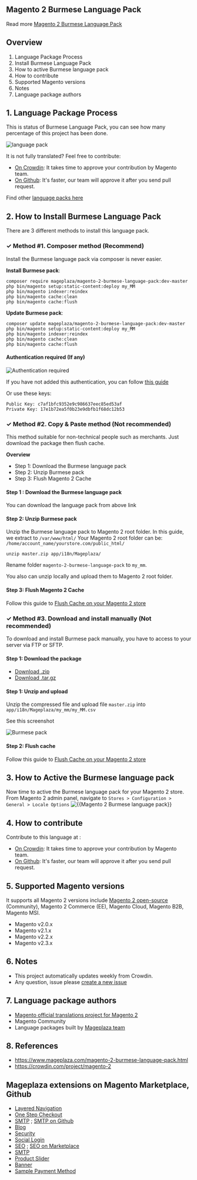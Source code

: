 ## Magento 2 Burmese Language Pack



Read more [Magento 2 Burmese Language Pack](https://www.mageplaza.com/magento-2-burmese-language-pack.html)


## Overview

1. Language Package Process
2. Install Burmese Language Pack
3. How to active Burmese language pack
4. How to contribute
5. Supported Magento versions
6. Notes
7. Language package authors

## 1. Language Package Process

This is status of Burmese Language Pack, you can see how many percentage of this project has been done.

![language pack](http://progressed.io/bar/1?title=translated)

It is not fully translated? Feel free to contribute:
- [On Crowdin](https://crowdin.com/project/magento-2): It takes time to approve your contribution by Magento team.
- [On Github](https://github.com/mageplaza/magento-2-burmese-language-pack/blob/master/HOW-TO-CONTRIBUTE.md): It's faster, our team will approve it after you send pull request.


Find other [language packs here](https://www.mageplaza.com/kb/magento-2-language-pack/)

## 2. How to Install Burmese Language Pack

There are 3 different methods to install this language pack.

### ✓ Method #1. Composer method (Recommend)
Install the Burmese language pack via composer is never easier.

**Install Burmese pack**:

```
composer require mageplaza/magento-2-burmese-language-pack:dev-master
php bin/magento setup:static-content:deploy my_MM
php bin/magento indexer:reindex
php bin/magento cache:clean
php bin/magento cache:flush

```


**Update  Burmese pack**:

```
composer update mageplaza/magento-2-burmese-language-pack:dev-master
php bin/magento setup:static-content:deploy my_MM
php bin/magento indexer:reindex
php bin/magento cache:clean
php bin/magento cache:flush

```

#### Authentication required (If any)

![Authentication required](https://cdn.mageplaza.com/media/general/dmryiPk.png)

If you have not added this authentication, you can follow [this guide](http://devdocs.magento.com/guides/v2.0/install-gde/prereq/connect-auth.html)

Or use these keys:

```
Public Key: c7af1bfc9352e9c986637eec85ed53af
Private Key: 17e1b72ea5f0b23e9dbfb1f68dc12b53
```



### ✓ Method #2. Copy & Paste method (Not recommended)

This method suitable for non-technical people such as merchants. Just download the package then flush cache.

**Overview**

- Step 1: Download the Burmese language pack
- Step 2: Unzip Burmese pack
- Step 3: Flush Magento 2 Cache

#### Step 1 : Download the Burmese language pack

You can download the language pack from above link

#### Step 2: Unzip Burmese pack

Unzip the Burmese language pack to Magento 2 root folder. In this guide, we extract to `/var/www/html/`
Your Magento 2 root folder can be: `/home/account_name/yourstore.com/public_html/`

```
unzip master.zip app/i18n/Mageplaza/
```

Rename folder `magento-2-burmese-language-pack` to `my_mm`.


You also can unzip locally and upload them to Magento 2 root folder.

#### Step 3: Flush Magento 2 Cache

Follow this guide to [Flush Cache on your Magento 2 store](https://www.mageplaza.com/kb/how-flush-enable-disable-cache.html)


### ✓ Method #3. Download and install manually (Not recommended)

To download and install Burmese pack manually, you have to access to your server via FTP or SFTP.

#### Step 1: Download the package

- [Download .zip](https://github.com/mageplaza/magento-2-burmese-language-pack/archive/master.zip)
- [Download .tar.gz](https://github.com/mageplaza/magento-2-burmese-language-pack/tarball/master)

#### Step 1: Unzip and upload

Unzip the compressed file and upload file `master.zip` into `app/i18n/Mageplaza/my_mm/my_MM.csv`

See this screenshot

![Burmese pack](https://cdn3.mageplaza.com/media/general/language-pack.png)

#### Step 2: Flush cache

Follow this guide to [Flush Cache on your Magento 2 store](https://www.mageplaza.com/kb/how-flush-enable-disable-cache.html)


## 3. How to Active the Burmese language pack 

Now time to active the Burmese language pack for your Magento 2 store. From Magento 2 admin panel, navigate to `Stores > Configuration > General > Locale Options`
![{{Magento 2 Burmese language pack}}](https://cdn.mageplaza.com/media/general/aPSUA0l.png)


## 4. How to contribute

Contribute to this language at :
- [On Crowdin](https://crowdin.com/project/magento-2): It takes time to approve your contribution by Magento team.
- [On Github](https://github.com/mageplaza/magento-2-burmese-language-pack/blob/master/HOW-TO-CONTRIBUTE.md): It's faster, our team will approve it after you send pull request.


## 5. Supported Magento versions

It supports all Magento 2 versions include [Magento 2 open-source](https://www.mageplaza.com/download-magento/) (Community), Magento 2 Commerce (EE), Magento Cloud, Magento B2B, Magento MSI.


- Magento v2.0.x
- Magento v2.1.x
- Magento v2.2.x
- Magento v2.3.x



## 6. Notes 

- This project automatically updates weekly from Crowdin.
- Any question, issue please [create a new issue](https://github.com/mageplaza/magento-2-burmese-language-pack/issues/new)

## 7. Language package authors

- [Magento official translations project for Magento 2](https://crowdin.com/project/magento-2)
- Magento Community
- Language packages built by [Mageplaza team](https://www.mageplaza.com/)


## 8. References 

- https://www.mageplaza.com/magento-2-burmese-language-pack.html
- https://crowdin.com/project/magento-2



## Mageplaza extensions on Magento Marketplace, Github


- [Layered Navigation](https://marketplace.magento.com/mageplaza-layered-navigation-m2.html)
- [One Step Checkout](https://marketplace.magento.com/mageplaza-magento-2-one-step-checkout-extension.html)
- [SMTP](https://marketplace.magento.com/mageplaza-module-smtp.html) ; [SMTP on Github](https://github.com/mageplaza/magento-2-smtp)
- [Blog](https://github.com/mageplaza/magento-2-blog)
- [Security](https://marketplace.magento.com/mageplaza-module-security.html)
- [Social Login](https://github.com/mageplaza/magento-2-social-login)
- [SEO](https://github.com/mageplaza/magento-2-seo) ; [SEO on Marketplace](https://marketplace.magento.com/mageplaza-magento-2-seo-extension.html)
- [SMTP](https://github.com/mageplaza/magento-2-smtp)
- [Product Slider](https://github.com/mageplaza/magento-2-product-slider)
- [Banner](https://github.com/mageplaza/magento-2-banner-slider)
- [Sample Payment Method](https://github.com/mageplaza/magento-2-sample-payment-method)



